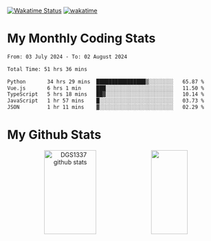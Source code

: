 [![Wakatime Status](https://github.com/noopurphalak/noopurphalak/workflows/wakatime-status-update/badge.svg)](https://github.com/noopurphalak/noopurphalak/actions/workflows/main.yml)
[![wakatime](https://wakatime.com/badge/user/80ace140-ef40-4fdd-b8ed-f3be3d2e1aea.svg)](https://wakatime.com/@80ace140-ef40-4fdd-b8ed-f3be3d2e1aea)

# My Monthly Coding Stats

<!--START_SECTION:waka-->

```txt
From: 03 July 2024 - To: 02 August 2024

Total Time: 51 hrs 36 mins

Python       34 hrs 29 mins  ████████████████▒░░░░░░░░   65.87 %
Vue.js       6 hrs 1 min     ███░░░░░░░░░░░░░░░░░░░░░░   11.50 %
TypeScript   5 hrs 18 mins   ██▓░░░░░░░░░░░░░░░░░░░░░░   10.14 %
JavaScript   1 hr 57 mins    █░░░░░░░░░░░░░░░░░░░░░░░░   03.73 %
JSON         1 hr 11 mins    ▓░░░░░░░░░░░░░░░░░░░░░░░░   02.29 %
```

<!--END_SECTION:waka-->

# My Github Stats
<div style="text-align: center;">
  <img width="49%" height="195px" src="https://github-readme-stats-sigma-five.vercel.app/api?username=noopurphalak&show_icons=true&count_private=true&hide_border=true&title_color=ecf2f8&icon_color=0d1117&text_color=FFFFFF&bg_color=0d1117" alt="DGS1337 github stats" />
  <img width="41%" height="195px" src="https://github-readme-stats-sigma-five.vercel.app/api/top-langs/?username=noopurphalak&layout=compact&hide_border=true&title_color=ecf2f8&text_color=FFFFFF&bg_color=0d1117" />
</div>
